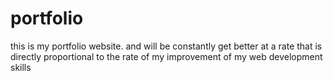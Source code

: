 # portfolio
this is my portfolio website. and will be constantly get better at a rate that is directly proportional to the rate of my improvement of my web development skills
